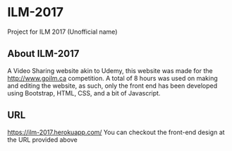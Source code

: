 # ILM-2017
Project for ILM 2017 (Unofficial name)

## About ILM-2017
A Video Sharing website akin to Udemy, this website was made for the http://www.goilm.ca competition. A total of 8 hours was used on making and editing the website, as such, only the front end has been developed using Bootstrap, HTML, CSS, and a bit of Javascript.

## URL
https://ilm-2017.herokuapp.com/
You can checkout the front-end design at the URL provided above
